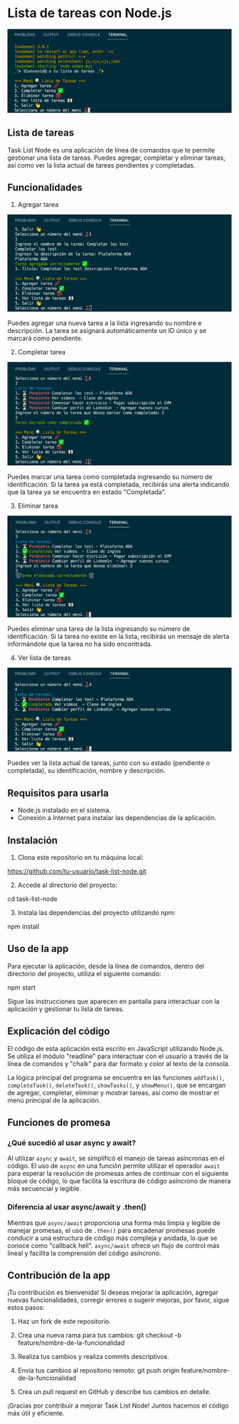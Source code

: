# Lista de tareas con Node.js

![Lista de tareas](/images/task-list-node.png)

## Lista de tareas

Task List Node es una aplicación de línea de comandos que te permite gestionar una lista de tareas. Puedes agregar, completar y eliminar tareas, así como ver la lista actual de tareas pendientes y completadas.

## Funcionalidades

1. Agregar tarea

![Agregar tarea](/images/add-task.png)

Puedes agregar una nueva tarea a la lista ingresando su nombre e descripción. La tarea se asignará automáticamente un ID único y se marcará como pendiente.

2.  Completar tarea

![Completar tarea](/images/complete-task.png)

Puedes marcar una tarea como completada ingresando su número de identificación. Si la tarea ya está completada, recibirás una alerta indicando que la tarea ya se encuentra en estado "Completada".

3. Eliminar tarea

![Eliminar tarea](/images/delete-task.png)

Puedes eliminar una tarea de la lista ingresando su número de identificación. Si la tarea no existe en la lista, recibirás un mensaje de alerta informándote que la tarea no ha sido encontrada.

4. Ver lista de tareas

![Ver lista de tareas](/images/show-tasks.png)

Puedes ver la lista actual de tareas, junto con su estado (pendiente o completada), su identificación, nombre y descripción.



## Requisitos para usarla

- Node.js instalado en el sistema.
- Conexión a Internet para instalar las dependencias de la aplicación.

## Instalación

1. Clona este repositorio en tu máquina local:

https://github.com/tu-usuario/task-list-node.git


2. Accede al directorio del proyecto:

cd task-list-node


3. Instala las dependencias del proyecto utilizando npm:

npm install

## Uso de la app

Para ejecutar la aplicación, desde la línea de comandos, dentro del directorio del proyecto, utiliza el siguiente comando:

npm start

Sigue las instrucciones que aparecen en pantalla para interactuar con la aplicación y gestionar tu lista de tareas.

## Explicación del código

El código de esta aplicación está escrito en JavaScript utilizando Node.js. Se utiliza el módulo "readline" para interactuar con el usuario a través de la línea de comandos y "chalk" para dar formato y color al texto de la consola.

La lógica principal del programa se encuentra en las funciones `addTask()`, `completeTask()`, `deleteTask()`, `showTasks()`, y `showMenu()`, que se encargan de agregar, completar, eliminar y mostrar tareas, así como de mostrar el menú principal de la aplicación.

## Funciones de promesa

### ¿Qué sucedió al usar async y await?

Al utilizar `async` y `await`, se simplificó el manejo de tareas asíncronas en el código. El uso de `async` en una función permite utilizar el operador `await` para esperar la resolución de promesas antes de continuar con el siguiente bloque de código, lo que facilita la escritura de código asíncrono de manera más secuencial y legible.

### Diferencia al usar async/await y .then()

Mientras que `async/await` proporciona una forma más limpia y legible de manejar promesas, el uso de `.then()` para encadenar promesas puede conducir a una estructura de código más compleja y anidada, lo que se conoce como "callback hell". `async/await` ofrece un flujo de control más lineal y facilita la comprensión del código asíncrono.

## Contribución de la app

¡Tu contribución es bienvenida! Si deseas mejorar la aplicación, agregar nuevas funcionalidades, corregir errores o sugerir mejoras, por favor, sigue estos pasos:

1. Haz un fork de este repositorio.
2. Crea una nueva rama para tus cambios:
git checkout -b feature/nombre-de-la-funcionalidad

3. Realiza tus cambios y realiza commits descriptivos.
4. Envía tus cambios al repositorio remoto:
git push origin feature/nombre-de-la-funcionalidad
5. Crea un pull request en GitHub y describe tus cambios en detalle.

¡Gracias por contribuir a mejorar Task List Node! Juntos hacemos el código más útil y eficiente.
